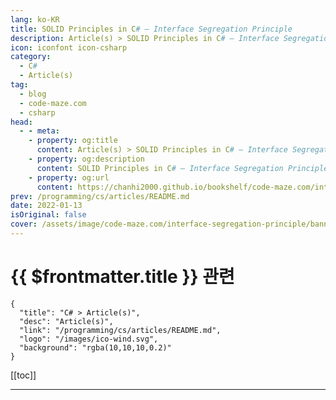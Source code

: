 ```yaml
---
lang: ko-KR
title: SOLID Principles in C# – Interface Segregation Principle
description: Article(s) > SOLID Principles in C# – Interface Segregation Principle
icon: iconfont icon-csharp
category: 
  - C#
  - Article(s)
tag: 
  - blog
  - code-maze.com
  - csharp
head:  
  - - meta:
    - property: og:title
      content: Article(s) > SOLID Principles in C# – Interface Segregation Principle
    - property: og:description
      content: SOLID Principles in C# – Interface Segregation Principle
    - property: og:url
      content: https://chanhi2000.github.io/bookshelf/code-maze.com/interface-segregation-principle.html
prev: /programming/cs/articles/README.md
date: 2022-01-13
isOriginal: false
cover: /assets/image/code-maze.com/interface-segregation-principle/banner.png
---
```


# {{ $frontmatter.title }} 관련

```component VPCard
{
  "title": "C# > Article(s)",
  "desc": "Article(s)",
  "link": "/programming/cs/articles/README.md",
  "logo": "/images/ico-wind.svg",
  "background": "rgba(10,10,10,0.2)"
}
```

[[toc]]

---

<SiteInfo
  name="SOLID Principles in C# – Interface Segregation Principle"
  desc="In this article you are going to learn about Interface Segregation Principle, how to implement it and what are the benefits of its implementation."
  url="https://code-maze.com/interface-segregation-principle/"
  logo="/assets/image/code-maze.com/favicon.png"
  preview="/assets/image/interface-segregation-principle/banner.png"/>

<!-- TODO: 작성 -->
